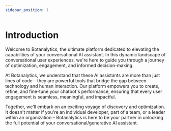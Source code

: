 ```yaml
---
sidebar_position: 1
---
```


# Introduction

Welcome to Botanalytics, the ultimate platform dedicated to elevating the capabilities of your conversational AI assistant. In this dynamic landscape of conversational user experiences, we're here to guide you through a journey of optimization, engagement, and informed decision-making.

At Botanalytics, we understand that these AI assistants are more than just lines of code – they are powerful tools that bridge the gap between technology and human interaction. Our platform empowers you to create, refine, and fine-tune your chatbot's performance, ensuring that every user engagement is seamless, meaningful, and impactful.

Together, we'll embark on an exciting voyage of discovery and optimization. It doesn't matter if you're an individual developer, part of a team, or a leader within an organization – Botanalytics is here to be your partner in unlocking the full potential of your conversational/generative AI assistant.
